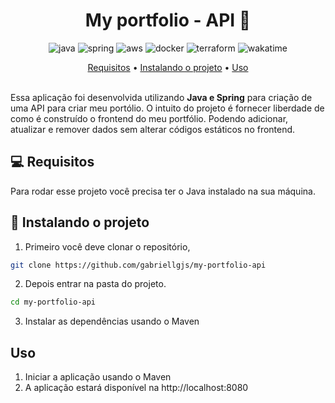 [DOCKER_BADGE]: https://img.shields.io/badge/Docker-384d54?style=for-the-badge&logo=Docker
[JAVA_BADGE]:https://img.shields.io/badge/java-%23ED8B00.svg?style=for-the-badge&logo=openjdk&logoColor=white
[SPRING_BADGE]: https://img.shields.io/badge/spring-%236DB33F.svg?style=for-the-badge&logo=spring&logoColor=white
[AWS_BADGE]:https://img.shields.io/badge/AWS-%23FF9900.svg?style=for-the-badge&logo=amazon-aws&logoColor=white
[TERRAFORM_BADGE]:https://img.shields.io/badge/Terraform-fff?style=for-the-badge&logo=Terraform
[WAKATIME_BADGE]: https://wakatime.com/badge/user/cbcb7ef4-d3f9-4a96-bffb-9778c4684b21/project/018cadca-0d60-4b51-843d-1fe368c8135b.svg?style=for-the-badge
<h1 align="center" style="font-weight: bold;">My portfolio - API 🚀</h1>

<div align="center">

![java][JAVA_BADGE]
![spring][SPRING_BADGE]
![aws][AWS_BADGE]
![docker][DOCKER_BADGE]
![terraform][TERRAFORM_BADGE]
![wakatime][WAKATIME_BADGE]

</div>

<div align="center">
  <a href="#pre-requisites">Requisitos</a> •
  <a href="#how-to-use">Instalando o projeto</a> •
  <a href="#usage">Uso</a> 
</div>

</br>

Essa aplicação foi desenvolvida  utilizando **Java e Spring** para criação de uma API para criar meu portólio. O intuito do projeto é fornecer liberdade de como é construído o frontend do meu portfólio.  Podendo adicionar, atualizar e remover dados sem alterar códigos estáticos no frontend.
<h2 id="pre-requisites">💻 Requisitos</h2>

Para rodar esse projeto você precisa ter o Java instalado na sua máquina.

<h2 id="how-to-use"> 🚀 Instalando o projeto</h2>

1. Primeiro você deve clonar o repositório,

```bash
git clone https://github.com/gabriellgjs/my-portfolio-api
```

2. Depois entrar na pasta do projeto.

```bash
cd my-portfolio-api
```

3. Instalar as dependências usando o Maven

<h2 id="usage">Uso</h2>

1. Iniciar a aplicação usando o Maven
2. A aplicação estará disponível na http://localhost:8080
